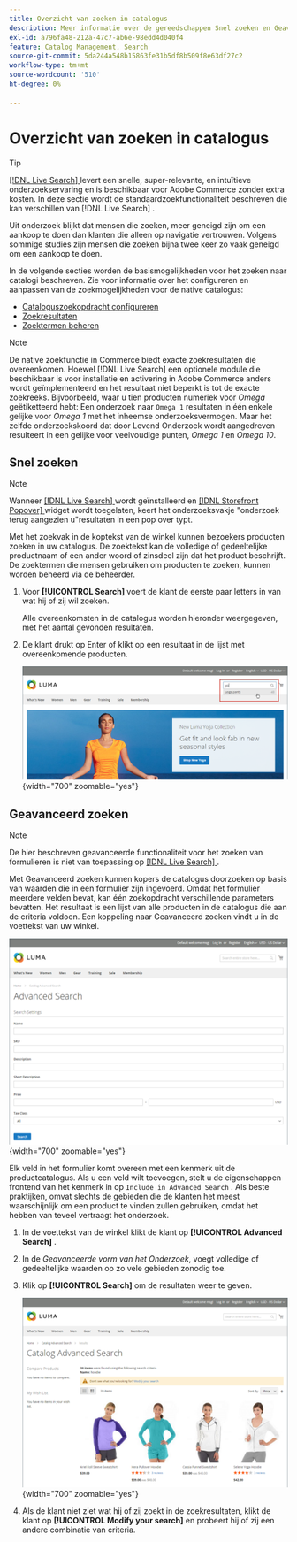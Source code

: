 ```yaml
---
title: Overzicht van zoeken in catalogus
description: Meer informatie over de gereedschappen Snel zoeken en Geavanceerd zoeken die klanten kunnen gebruiken om producten op de winkel te zoeken.
exl-id: a796fa48-212a-47c7-ab6e-98edd4d040f4
feature: Catalog Management, Search
source-git-commit: 5da244a548b15863fe31b5df8b509f8e63df27c2
workflow-type: tm+mt
source-wordcount: '510'
ht-degree: 0%

---
```


# Overzicht van zoeken in catalogus

>[!TIP]
>
>[[!DNL Live Search] ](https://experienceleague.adobe.com/docs/commerce/live-search/overview.html?lang=nl-NL) levert een snelle, super-relevante, en intuïtieve onderzoekservaring en is beschikbaar voor Adobe Commerce zonder extra kosten. In deze sectie wordt de standaardzoekfunctionaliteit beschreven die kan verschillen van [!DNL Live Search] .

Uit onderzoek blijkt dat mensen die zoeken, meer geneigd zijn om een aankoop te doen dan klanten die alleen op navigatie vertrouwen. Volgens sommige studies zijn mensen die zoeken bijna twee keer zo vaak geneigd om een aankoop te doen.

In de volgende secties worden de basismogelijkheden voor het zoeken naar catalogi beschreven. Zie voor informatie over het configureren en aanpassen van de zoekmogelijkheden voor de native catalogus:

- [Cataloguszoekopdracht configureren](search-configuration.md)
- [Zoekresultaten](search-results.md)
- [Zoektermen beheren](search-terms.md)

>[!NOTE]
>
>De native zoekfunctie in Commerce biedt exacte zoekresultaten die overeenkomen. Hoewel [!DNL Live Search] een optionele module die beschikbaar is voor installatie en activering in Adobe Commerce anders wordt geïmplementeerd en het resultaat niet beperkt is tot de exacte zoekreeks. Bijvoorbeeld, waar u tien producten numeriek voor _Omega_ geëtiketteerd hebt: Een onderzoek naar `Omega 1` resultaten in één enkele gelijke voor _Omega 1_ met het inheemse onderzoeksvermogen. Maar het zelfde onderzoekskoord dat door Levend Onderzoek wordt aangedreven resulteert in een gelijke voor veelvoudige punten, _Omega 1_ en _Omega 10_.

## Snel zoeken

>[!NOTE]
>
>Wanneer [[!DNL Live Search] ](https://experienceleague.adobe.com/nl/docs/commerce/live-search/overview) wordt geïnstalleerd en [[!DNL Storefront Popover] ](https://experienceleague.adobe.com/nl/docs/commerce/live-search/live-search-storefront/storefront-popover) widget wordt toegelaten, keert het onderzoeksvakje &quot;onderzoek terug aangezien u&quot;resultaten in een pop over typt.

Met het zoekvak in de koptekst van de winkel kunnen bezoekers producten zoeken in uw catalogus. De zoektekst kan de volledige of gedeeltelijke productnaam of een ander woord of zinsdeel zijn dat het product beschrijft. De zoektermen die mensen gebruiken om producten te zoeken, kunnen worden beheerd via de beheerder.

1. Voor **[!UICONTROL Search]** voert de klant de eerste paar letters in van wat hij of zij wil zoeken.

   Alle overeenkomsten in de catalogus worden hieronder weergegeven, met het aantal gevonden resultaten.

1. De klant drukt op Enter of klikt op een resultaat in de lijst met overeenkomende producten.

   ![ Onderzoek ](./assets/storefront-search-box.png){width="700" zoomable="yes"}

## Geavanceerd zoeken

>[!NOTE]
>
>De hier beschreven geavanceerde functionaliteit voor het zoeken van formulieren is niet van toepassing op [[!DNL Live Search] ](https://experienceleague.adobe.com/docs/commerce/live-search/overview.html?lang=nl-NL) .

Met Geavanceerd zoeken kunnen kopers de catalogus doorzoeken op basis van waarden die in een formulier zijn ingevoerd. Omdat het formulier meerdere velden bevat, kan één zoekopdracht verschillende parameters bevatten. Het resultaat is een lijst van alle producten in de catalogus die aan de criteria voldoen. Een koppeling naar Geavanceerd zoeken vindt u in de voettekst van uw winkel.

![ Geavanceerd Onderzoek ](./assets/storefront-search-advanced.png){width="700" zoomable="yes"}

Elk veld in het formulier komt overeen met een kenmerk uit de productcatalogus. Als u een veld wilt toevoegen, stelt u de eigenschappen frontend van het kenmerk in op `Include in Advanced Search` . Als beste praktijken, omvat slechts de gebieden die de klanten het meest waarschijnlijk om een product te vinden zullen gebruiken, omdat het hebben van teveel vertraagt het onderzoek.

1. In de voettekst van de winkel klikt de klant op **[!UICONTROL Advanced Search]** .

1. In de _Geavanceerde vorm van het Onderzoek_, voegt volledige of gedeeltelijke waarden op zo vele gebieden zonodig toe.

1. Klik op **[!UICONTROL Search]** om de resultaten weer te geven.

   ![ Resultaten van het Onderzoek ](./assets/storefront-search-advanced-results-modify.png){width="700" zoomable="yes"}

1. Als de klant niet ziet wat hij of zij zoekt in de zoekresultaten, klikt de klant op **[!UICONTROL Modify your search]** en probeert hij of zij een andere combinatie van criteria.
